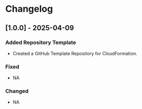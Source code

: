 # Changelog

## [1.0.0] - 2025-04-09

### Added Repository Template

- Created a GitHub Template Repository for CloudFormation.

### Fixed

- NA

### Changed

- NA
